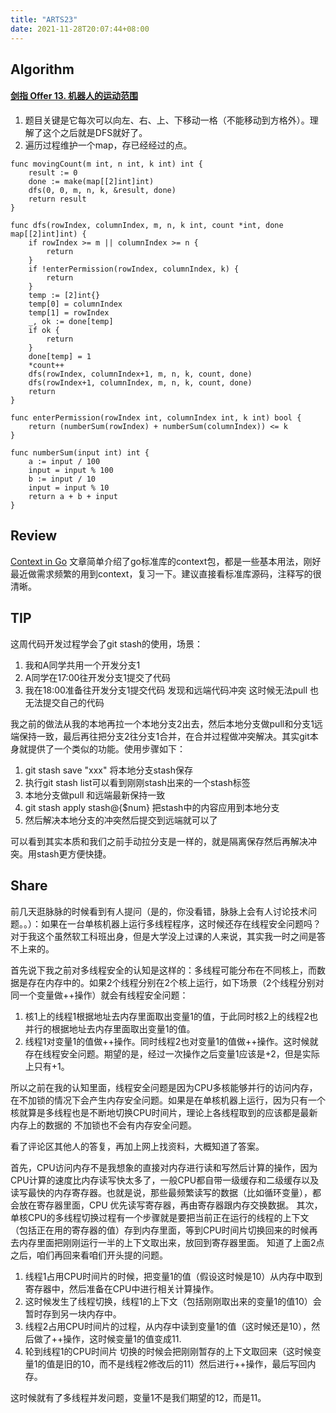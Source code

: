```yaml
---
title: "ARTS23"
date: 2021-11-28T20:07:44+08:00
---
```


## Algorithm
#### [剑指 Offer 13\. 机器人的运动范围](https://leetcode-cn.com/problems/ji-qi-ren-de-yun-dong-fan-wei-lcof/)
1. 题目关键是它每次可以向左、右、上、下移动一格（不能移动到方格外）。理解了这个之后就是DFS就好了。
1. 遍历过程维护一个map，存已经经过的点。
```
func movingCount(m int, n int, k int) int {
	result := 0
	done := make(map[[2]int]int)
	dfs(0, 0, m, n, k, &result, done)
	return result
}

func dfs(rowIndex, columnIndex, m, n, k int, count *int, done map[[2]int]int) {
	if rowIndex >= m || columnIndex >= n {
		return
	}
	if !enterPermission(rowIndex, columnIndex, k) {
		return
	}
	temp := [2]int{}
	temp[0] = columnIndex
	temp[1] = rowIndex
	_, ok := done[temp]
	if ok {
		return
	}
	done[temp] = 1
	*count++
	dfs(rowIndex, columnIndex+1, m, n, k, count, done)
	dfs(rowIndex+1, columnIndex, m, n, k, count, done)
	return
}

func enterPermission(rowIndex int, columnIndex int, k int) bool {
	return (numberSum(rowIndex) + numberSum(columnIndex)) <= k
}

func numberSum(input int) int {
	a := input / 100
	input = input % 100
	b := input / 10
	input = input % 10
	return a + b + input
}

```
## Review
[Context in Go](https://janteshital.medium.com/context-in-go-language-63cef994ed4b)
文章简单介绍了go标准库的context包，都是一些基本用法，刚好最近做需求频繁的用到context，复习一下。建议直接看标准库源码，注释写的很清晰。
## TIP
这周代码开发过程学会了git stash的使用，场景：
1. 我和A同学共用一个开发分支1
1. A同学在17:00往开发分支1提交了代码
1. 我在18:00准备往开发分支1提交代码 发现和远端代码冲突 这时候无法pull 也无法提交自己的代码

我之前的做法从我的本地再拉一个本地分支2出去，然后本地分支做pull和分支1远端保持一致，最后再往把分支2往分支1合并，在合并过程做冲突解决。其实git本身就提供了一个类似的功能。使用步骤如下：
1. git stash save "xxx" 将本地分支stash保存
1. 执行git stash list可以看到刚刚stash出来的一个stash标签
1. 本地分支做pull 和远端最新保持一致
1. git stash apply stash@{$num} 把stash中的内容应用到本地分支
1. 然后解决本地分支的冲突然后提交到远端就可以了

可以看到其实本质和我们之前手动拉分支是一样的，就是隔离保存然后再解决冲突。用stash更方便快捷。
## Share
前几天逛脉脉的时候看到有人提问（是的，你没看错，脉脉上会有人讨论技术问题。。）：如果在一台单核机器上运行多线程程序，这时候还存在线程安全问题吗？对于我这个虽然软工科班出身，但是大学没上过课的人来说，其实我一时之间是答不上来的。

首先说下我之前对多线程安全的认知是这样的：多线程可能分布在不同核上，而数据是存在内存中的。如果2个线程分别在2个核上运行，如下场景（2个线程分别对同一个变量做++操作）就会有线程安全问题：
1. 核1上的线程1根据地址去内存里面取出变量1的值，于此同时核2上的线程2也并行的根据地址去内存里面取出变量1的值。
1. 线程1对变量1的值做++操作。同时线程2也对变量1的值做++操作。这时候就存在线程安全问题。期望的是，经过一次操作之后变量1应该是+2，但是实际上只有+1。

所以之前在我的认知里面，线程安全问题是因为CPU多核能够并行的访问内存，在不加锁的情况下会产生内存安全问题。如果是在单核机器上运行，因为只有一个核就算是多线程也是不断地切换CPU时间片，理论上各线程取到的应该都是最新内存上的数据的 不加锁也不会有内存安全问题。

看了评论区其他人的答复，再加上网上找资料，大概知道了答案。

首先，CPU访问内存不是我想象的直接对内存进行读和写然后计算的操作，因为CPU计算的速度比内存读写快太多了，一般CPU都自带一级缓存和二级缓存以及读写最快的内存寄存器。也就是说，那些最频繁读写的数据（比如循环变量），都会放在寄存器里面，CPU 优先读写寄存器，再由寄存器跟内存交换数据。
其次，单核CPU的多线程切换过程有一个步骤就是要把当前正在运行的线程的上下文（包括正在用的寄存器的值）存到内存里面，等到CPU时间片切换回来的时候再去内存里面把刚刚运行一半的上下文取出来，放回到寄存器里面。
知道了上面2点之后，咱们再回来看咱们开头提的问题。
1. 线程1占用CPU时间片的时候，把变量1的值（假设这时候是10）从内存中取到寄存器中，然后准备在CPU中进行相关计算操作。
1. 这时候发生了线程切换，线程1的上下文（包括刚刚取出来的变量1的值10）会暂时存到另一块内存中。
1. 线程2占用CPU时间片的过程，从内存中读到变量1的值（这时候还是10），然后做了++操作，这时候变量1的值变成11.
1. 轮到线程1的CPU时间片 切换的时候会把刚刚暂存的上下文取回来（这时候变量1的值是旧的10，而不是线程2修改后的11）然后进行++操作，最后写回内存。

这时候就有了多线程并发问题，变量1不是我们期望的12，而是11。